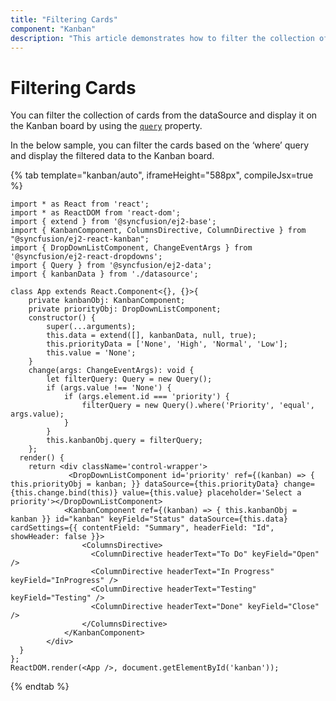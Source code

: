 ```yaml
---
title: "Filtering Cards"
component: "Kanban"
description: "This article demonstrates how to filter the collection of cards from the data source and display it on the Kanban board."
---
```


# Filtering Cards

You can filter the collection of cards from the dataSource and display it on the Kanban board by using the [`query`](../../api/kanban/#query) property.

In the below sample, you can filter the cards based on the ‘where’ query and display the filtered data to the Kanban board.

{% tab template="kanban/auto", iframeHeight="588px", compileJsx=true %}

```tsx
import * as React from 'react';
import * as ReactDOM from 'react-dom';
import { extend } from '@syncfusion/ej2-base';
import { KanbanComponent, ColumnsDirective, ColumnDirective } from "@syncfusion/ej2-react-kanban";
import { DropDownListComponent, ChangeEventArgs } from '@syncfusion/ej2-react-dropdowns';
import { Query } from '@syncfusion/ej2-data';
import { kanbanData } from './datasource';

class App extends React.Component<{}, {}>{
    private kanbanObj: KanbanComponent;
    private priorityObj: DropDownListComponent;
    constructor() {
        super(...arguments);
        this.data = extend([], kanbanData, null, true);
        this.priorityData = ['None', 'High', 'Normal', 'Low'];
        this.value = 'None';
    }
    change(args: ChangeEventArgs): void {
        let filterQuery: Query = new Query();
        if (args.value !== 'None') {
            if (args.element.id === 'priority') {
                filterQuery = new Query().where('Priority', 'equal', args.value);
            }
        }
        this.kanbanObj.query = filterQuery;
    };
  render() {
    return <div className='control-wrapper'>
             <DropDownListComponent id='priority' ref={(kanban) => { this.priorityObj = kanban; }} dataSource={this.priorityData} change={this.change.bind(this)} value={this.value} placeholder='Select a priority'></DropDownListComponent>
            <KanbanComponent ref={(kanban) => { this.kanbanObj = kanban }} id="kanban" keyField="Status" dataSource={this.data} cardSettings={{ contentField: "Summary", headerField: "Id", showHeader: false }}>
                <ColumnsDirective>
                  <ColumnDirective headerText="To Do" keyField="Open" />
                  <ColumnDirective headerText="In Progress" keyField="InProgress" />
                  <ColumnDirective headerText="Testing" keyField="Testing" />
                  <ColumnDirective headerText="Done" keyField="Close" />
                </ColumnsDirective>
            </KanbanComponent>
        </div>
  }
};
ReactDOM.render(<App />, document.getElementById('kanban'));

```

{% endtab %}